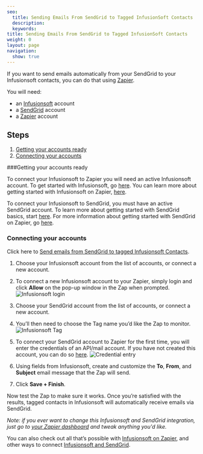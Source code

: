 ```yaml
---
seo:
  title: Sending Emails From SendGrid to Tagged InfusionSoft Contacts
  description:
  keywords:
title: Sending Emails From SendGrid to Tagged InfusionSoft Contacts
weight: 0
layout: page
navigation:
  show: true
---
```


If you want to send emails automatically from your SendGrid to your Infusionsoft contacts, you can do that using [Zapier](http://zapier.com).

You will need:

* an [Infusionsoft](http://www.infusionsoft.com) account
* a [SendGrid](http://sendgrid.com/) account
* a [Zapier](http://zapier.com) account

## Steps

1. [Getting your accounts ready](#ready)
2. [Connecting your accounts](#connect)

###<a name=”ready>Getting your accounts ready</a>


To connect your Infusionsoft to Zapier you will need an active Infusionsoft account. To get started with Infusionsoft, go [here](http://help.infusionsoft.com/userguides/get-started). You can learn more about getting started with Infusionsoft on Zapier, [here](https://zapier.com/help/infusionsoft/#how-get-started-infusionsoft).

To connect your Infusionsoft to SendGrid, you must have an active SendGrid account. To learn more about getting started with SendGrid basics, start [here](https://sendgrid.com/docs/index.html). For more information about getting started with SendGrid on Zapier, go [here](https://zapier.com/help/sendgrid/#how-get-started-sendgrid).


### <a name="connect">Connecting your accounts</a>

Click here to [Send emails from SendGrid to tagged Infusionsoft Contacts](https://zapier.com/zapbook/zaps/2232/send-an-email-from-sendgrid-when-you-tag-a-contact-in-infusionsoft/).

1. Choose your Infusionsoft account from the list of accounts, or connect a new account.

2. To connect a new Infusionsoft account to your Zapier, simply login and click **Allow** on the pop-up window in the Zap when prompted.
![Infusionsoft login](http://cl.ly/image/2x3l3d2e0t3o/Image%202015-10-30%20at%2011.30.29%20AM.png)

3. Choose your SendGrid account from the list of accounts, or connect a new account.

4. You’ll then need to choose the Tag name you’d like the Zap to monitor.
![Infusionsoft Tag](http://cl.ly/image/3N1O0g0c3r3K/Image%202015-10-30%20at%2011.33.06%20AM.png)

5. To connect your SendGrid account to Zapier for the first time, you will enter the credentials of an API/mail account. If you have not created this account, you can do so [here](https://sendgrid.com/credentials).
![Credential entry](https://api.monosnap.com/rpc/file/download?id=gAajRq9wMKNTN4HyEKzAMosD71ifb8)

6. Using fields from Infusionsoft, create and customize the **To**, **From**, and **Subject** email message that the Zap will send.

7. Click **Save + Finish**.

Now test the Zap to make sure it works. Once you’re satisfied with the results, tagged contacts in Infusionsoft will automatically receive emails via SendGrid.

*Note: if you ever want to change this Infusionsoft and SendGrid integration, just go to [your Zapier dashboard](https://zapier.com/app/dashboard) and tweak anything you'd like.*

You can also check out all that’s possible with [Infusionsoft on Zapier](https://zapier.com/zapbook/infusionsoft/), and other ways to connect [Infusionsoft and SendGrid](https://zapier.com/zapbook/infusionsoft/sendgrid/).
